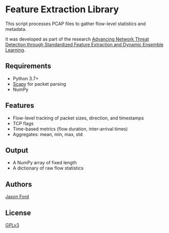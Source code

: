 # Feature Extraction Library

This script processes PCAP files to gather flow-level statistics and metadata. 

It was developed as part of the research [Advancing Network Threat Detection through Standardized Feature Extraction and Dynamic Ensemble Learning](https://www.researchgate.net/publication/390023779_Advancing_Network_Threat_Detection_through_Standardized_Feature_Extraction_and_Dynamic_Ensemble_Learning/references).

## Requirements

- Python 3.7+
- [Scapy](https://scapy.net/) for packet parsing
- NumPy
  
## Features

- Flow-level tracking of packet sizes, direction, and timestamps
- TCP flags
- Time-based metrics (flow duration, inter-arrival times)
- Aggregates: mean, min, max, std

## Output

- A NumPy array of fixed length
- A dictionary of raw flow statistics

## Authors
[Jason Ford](http://www.jasonsford.com)

## License
[GPLv3](https://choosealicense.com/licenses/gpl-3.0/)
